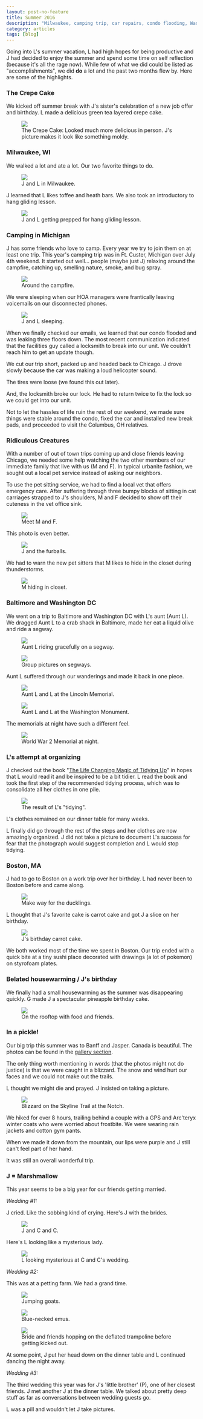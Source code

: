 ```yaml
---
layout: post-no-feature
title: Summer 2016
description: "Milwaukee, camping trip, car repairs, condo flooding, Washington DC, driving test, Serial (podcast), Boston, book clubs, church, Banff, Jasper, 3 weddings, 5 birthdays, 1 baptism, 4 goodbyes..."
category: articles
tags: [blog]
---
```


Going into L's summer vacation, L had high hopes for being productive and J had decided to enjoy the summer and spend some time on self reflection (because it's all the rage now). While few of what we did could be listed as "accomplishments", we did **do** a lot and the past two months flew by. Here are some of the highlights.

### The Crepe Cake

We kicked off summer break with J's sister's celebration of a new job offer and birthday. L made a delicious green tea layered crepe cake. 

<figure>
  <img src="https://farm9.staticflickr.com/8842/29437163792_a79a04f6cf_z.jpg">
  <figcaption>The Crepe Cake: Looked much more delicious in person. J's picture makes it look like something moldy.</figcaption>
</figure>

### Milwaukee, WI

We walked a lot and ate a lot. Our two favorite things to do.

<figure>
  <img src="https://farm9.staticflickr.com/8249/29465966691_4abc6260a6_z.jpg">
  <figcaption>J and L in Milwaukee.</figcaption>
</figure>

J learned that L likes toffee and heath bars. We also took an introductory to hang gliding lesson.  

<figure>
  <img src="https://farm9.staticflickr.com/8173/29437170002_58113e3c15_z.jpg">
  <figcaption>J and L getting prepped for hang gliding lesson.</figcaption>
</figure>

### Camping in Michigan

J has some friends who love to camp. Every year we try to join them on at least one trip. This year's camping trip was in Ft. Custer, Michigan over July 4th weekend. It started out well... people (maybe just J) relaxing around the campfire, catching up, smelling nature, smoke, and bug spray. 

<figure>
  <img src="https://farm9.staticflickr.com/8509/29256635440_f627539952_z.jpg">
  <figcaption>Around the campfire.</figcaption>
</figure>

We were sleeping when our HOA managers were frantically leaving voicemails on our disconnected phones. 

<figure>
  <img src="https://farm9.staticflickr.com/8327/29437164722_e84e32be64_z.jpg">
  <figcaption>J and L sleeping.</figcaption>
</figure>

When we finally checked our emails, we learned that our condo flooded and was leaking three floors down. The most recent communication indicated that the facilities guy called a locksmith to break into our unit. We couldn't reach him to get an update though.

We cut our trip short, packed up and headed back to Chicago. J drove slowly because the car was making a loud helicopter sound. 

The tires were loose (we found this out later). 

And, the locksmith broke our lock. He had to return twice to fix the lock so we could get into our unit.

Not to let the hassles of life ruin the rest of our weekend, we made sure things were stable around the condo, fixed the car and installed new break pads, and proceeded to visit the Columbus, OH relatives. 

### Ridiculous Creatures

With a number of out of town trips coming up and close friends leaving Chicago, we needed some help watching the two other members of our immediate family that live with us (M and F). In typical urbanite fashion, we sought out a local pet service instead of asking our neighbors. 

To use the pet sitting service, we had to find a local vet that offers emergency care. After suffering through three bumpy blocks of sitting in cat carriages strapped to J's shoulders, M and F decided to show off their cuteness in the vet office sink.

<figure>
  <img src="https://farm9.staticflickr.com/8185/29256635030_434967a04d_z.jpg">
  <figcaption>Meet M and F.</figcaption>
</figure>

This photo is even better. 

<figure>
  <img src="https://farm9.staticflickr.com/8550/29437167482_1051cbce4d_z.jpg">
  <figcaption>J and the furballs.</figcaption>
</figure>

We had to warn the new pet sitters that M likes to hide in the closet during thunderstorms.

<figure>
  <img src="https://farm9.staticflickr.com/8291/29465969191_23f80d3846_z.jpg">
  <figcaption>M hiding in closet.</figcaption>
</figure>

### Baltimore and Washington DC

We went on a trip to Baltimore and Washington DC with L's aunt (Aunt L). We dragged Aunt L to a crab shack in Baltimore, made her eat a liquid olive and ride a segway. 

<figure>
  <img src="https://farm9.staticflickr.com/8050/29437163012_ee000806ab_z.jpg">
  <figcaption>Aunt L riding gracefully on a segway.</figcaption>
</figure>

<figure>
  <img src="https://farm9.staticflickr.com/8364/28921202024_4ddb7c9b62_z.jpg">
  <figcaption>Group pictures on segways.</figcaption>
</figure>

Aunt L suffered through our wanderings and made it back in one piece. 

<figure>
  <img src="https://farm9.staticflickr.com/8478/28921199514_43d0733842_z.jpg">
  <figcaption>Aunt L and L at the Lincoln Memorial.</figcaption>
</figure>

<figure>
  <img src="https://farm9.staticflickr.com/8317/29437161432_94cf2084db_z.jpg">
  <figcaption>Aunt L and L at the Washington Monument.</figcaption>
</figure>

The memorials at night have such a different feel. 

<figure>
  <img src="https://farm9.staticflickr.com/8444/29437171252_30e380ca33_z.jpg">
  <figcaption>World War 2 Memorial at night.</figcaption>
</figure>

### L's attempt at organizing

J checked out the book "[The Life Changing Magic of Tidying Up](http://www.goodreads.com/book/show/22318578-the-life-changing-magic-of-tidying-up)" in hopes that L would read it and be inspired to be a bit tidier. L read the book and took the first step of the recommended tidying process, which was to consolidate all her clothes in one pile. 

<figure>
  <img src="https://farm9.staticflickr.com/8857/29437165402_203e3e3d52_z.jpg">
  <figcaption>The result of L's "tidying".</figcaption>
</figure>

L's clothes remained on our dinner table for many weeks. 

L finally did go through the rest of the steps and her clothes are now amazingly organized. J did not take a picture to document L's success for fear that the photograph would suggest completion and L would stop tidying.

### Boston, MA

J had to go to Boston on a work trip over her birthday. L had never been to Boston before and came along.

<figure>
  <img src="https://farm9.staticflickr.com/8379/29465968571_b93de7f02b_z.jpg">
  <figcaption>Make way for the ducklings.</figcaption>
</figure>

L thought that J's favorite cake is carrot cake and got J a slice on her birthday.

<figure>
  <img src="https://farm9.staticflickr.com/8305/29512407716_05327f8b59_z.jpg">
  <figcaption>J's birthday carrot cake.</figcaption>
</figure>

We both worked most of the time we spent in Boston. Our trip ended with a quick bite at a tiny sushi place decorated with drawings (a lot of pokemon) on styrofoam plates. 

### Belated housewarming / J's birthday

We finally had a small housewarming as the summer was disappearing quickly. G made J a spectacular pineapple birthday cake. 

<figure>
  <img src="https://farm9.staticflickr.com/8150/29437164702_90834dfc73_z.jpg">
  <figcaption>On the rooftop with food and friends.</figcaption>
</figure> 

### In a pickle!

Our big trip this summer was to Banff and Jasper. Canada is beautiful. The photos can be found in the [gallery section](https://pickledpleasures.github.io/gallery/). 

The only thing worth mentioning in words (that the photos might not do justice) is that we were caught in a blizzard. The snow and wind hurt our faces and we could not make out the trails. 

L thought we might die and prayed. J insisted on taking a picture.

<figure>
  <img src="https://farm9.staticflickr.com/8269/28622807733_8e8fd606e6_z.jpg">
  <figcaption>Blizzard on the Skyline Trail at the Notch.</figcaption>
</figure> 

We hiked for over 8 hours, trailing behind a couple with a GPS and Arc'teryx winter coats who were worried about frostbite. We were wearing rain jackets and cotton gym pants.

When we made it down from the mountain, our lips were purple and J still can't feel part of her hand. 

It was still an overall wonderful trip. 

### J = Marshmallow 

This year seems to be a big year for our friends getting married. 

*Wedding #1:*

J cried. Like the sobbing kind of crying. Here's J with the brides. 

<figure>
  <img src="https://farm9.staticflickr.com/8396/29512872586_b82710c03e_z.jpg">
  <figcaption>J and C and C.</figcaption>
</figure> 

Here's L looking like a mysterious lady. 

<figure>
  <img src="https://farm9.staticflickr.com/8262/29437164582_f967cb24d8_z.jpg">
  <figcaption>L looking mysterious at C and C's wedding.</figcaption>
</figure> 

*Wedding #2:*

This was at a petting farm. We had a grand time. 

<figure>
  <img src="https://farm9.staticflickr.com/8640/28921195244_23e9cf0630_z.jpg">
  <figcaption>Jumping goats.</figcaption>
</figure> 

<figure>
  <img src="https://farm9.staticflickr.com/8467/29465954831_c5ddeb983a_z.jpg">
  <figcaption>Blue-necked emus.</figcaption>
</figure> 

<figure>
  <img src="https://farm9.staticflickr.com/8867/29437155252_2bfec68b12_z.jpg">
  <figcaption>Bride and friends hopping on the deflated trampoline before getting kicked out.</figcaption>
</figure> 

At some point, J put her head down on the dinner table and L continued dancing the night away.

*Wedding #3:*

The third wedding this year was for J's 'little brother' (P), one of her closest friends. J met another J at the dinner table. We talked about pretty deep stuff as far as conversations between wedding guests go. 

L was a pill and wouldn't let J take pictures. 
